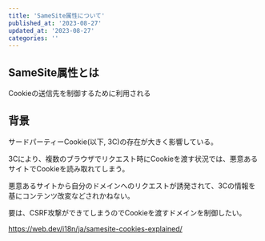 ```yaml
---
title: 'SameSite属性について'
published_at: '2023-08-27'
updated_at: '2023-08-27'
categories: ''
---
```


## SameSite属性とは

Cookieの送信先を制御するために利用される

## 背景

サードパーティーCookie(以下, 3C)の存在が大きく影響している。

3Cにより、複数のブラウザでリクエスト時にCookieを渡す状況では、悪意あるサイトでCookieを読み取れてしまう。

悪意あるサイトから自分のドメインへのリクエストが誘発されて、3Cの情報を基にコンテンツ改変などされかねない。

要は、CSRF攻撃ができてしまうのでCookieを渡すドメインを制御したい。

https://web.dev/i18n/ja/samesite-cookies-explained/

